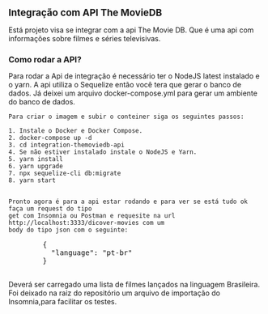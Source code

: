 <h1 style="font-size: 14pt;">Integração com API The MovieDB</h1>

<p>
    Está projeto visa se integrar com a api The Movie DB. Que é uma api com informações sobre filmes e séries televisivas.
</p>

<h2 style="font-size: 12pt;">Como rodar a API?</h2>

<p>
    Para rodar a Api de integração é necessário ter o NodeJS latest instalado e o yarn.
    A api utiliza o Sequelize então você tera que gerar o banco de dados. Já deixei um arquivo docker-compose.yml para gerar um ambiente do banco de dados. 

    Para criar o imagem e subir o conteiner siga os seguintes passos:

    1. Instale o Docker e Docker Compose.
    2. docker-compose up -d 
    3. cd integration-themoviedb-api
    4. Se não estiver instalado instale o NodeJS e Yarn.
    5. yarn install
    6. yarn upgrade
    7. npx sequelize-cli db:migrate
    8. yarn start


    Pronto agora é para a api estar rodando e para ver se está tudo ok faça um request do tipo 
    get com Insomnia ou Postman e requesite na url http://localhost:3333/dicover-movies com um
    body do tipo json com o seguinte:
</p>
    <pre>
        {
          "language": "pt-br"
        }
    </pre>
<p>
    Deverá ser carregado uma lista de filmes lançados na linguagem Brasileira.
    Foi deixado na raiz do repositório um arquivo de importação do Insomnia,para facilitar os testes.
</p>

